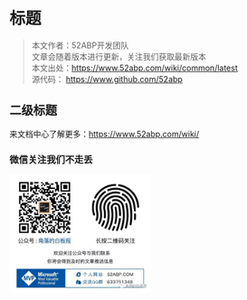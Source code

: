 # 标题

> 本文作者：52ABP开发团队 </br>
> 文章会随着版本进行更新，关注我们获取最新版本 </br>
> 本文出处：https://www.52abp.com/wiki/common/latest </br>
> 源代码： https://www.github.com/52abp </br>


## 二级标题
 


来文档中心了解更多：https://www.52abp.com/wiki/ 

### 微信关注我们不走丢

<img src="https://raw.githubusercontent.com/52ABP/Documents/V0.16/src/mvc/images/jiaoluowechat.png" class="img-fluid text-center " alt="公众号：角落的白板报" style="
    height: 80;
    width: 250px;"/>
